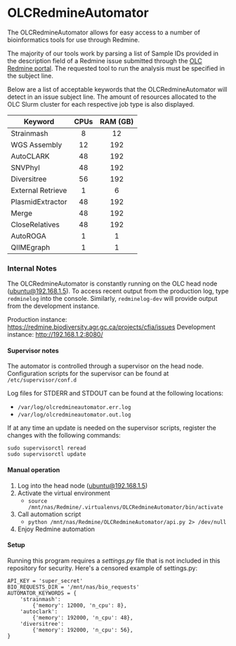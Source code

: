 # OLCRedmineAutomator

The OLCRedmineAutomator allows for easy access to a number of
bioinformatics tools for use through Redmine.

The majority of our tools work by parsing a list of Sample IDs provided
in the description field of a Redmine issue submitted through the
[OLC Redmine portal](http://redmine.biodiversity.agr.gc.ca/projects/cfia/).
The requested tool to run the analysis must be specified in the subject line.

Below are a list of acceptable keywords that the OLCRedmineAutomator
will detect in an issue subject line. The amount of resources allocated
to the OLC Slurm cluster for each respective job type is also displayed.

| Keyword          | CPUs |  RAM (GB)|
| ---------------  |:----:|:--------:|
| Strainmash       | 8    |  12      |
| WGS Assembly     | 12   |  192     |
| AutoCLARK        | 48   |  192     |
| SNVPhyl          | 48   |  192     |
| Diversitree      | 56   |  192     |
| External Retrieve| 1    |  6       |
| PlasmidExtractor | 48   |  192     |
| Merge            | 48   |  192     |
| CloseRelatives   | 48   |  192     |
| AutoROGA         | 1    |  1       |
| QIIMEgraph       | 1    |  1       |


### Internal Notes
The OLCRedmineAutomator is constantly running on the OLC head node (ubuntu@192.168.1.5).
To access recent output from the production log, type `redminelog` into the console.
Similarly, `redminelog-dev` will provide output from the development instance.

Production instance: https://redmine.biodiversity.agr.gc.ca/projects/cfia/issues
Development instance: http://192.168.1.2:8080/

#### Supervisor notes
The automator is controlled through a supervisor on the head node.
Configuration scripts for the supervisor can be found at `/etc/supervisor/conf.d`

Log files for STDERR and STDOUT can be found at the following locations:
- `/var/log/olcredmineautomator.err.log`
- `/var/log/olcredmineautomator.out.log`

If at any time an update is needed on the supervisor scripts,
register the changes with the following commands:
```
sudo supervisorctl reread
sudo supervisorctl update
```

#### Manual operation
1. Log into the head node (ubuntu@192.168.1.5)
2. Activate the virtual environment
    - ```source /mnt/nas/Redmine/.virtualenvs/OLCRedmineAutomator/bin/activate```
3. Call automation script
    - ```python /mnt/nas/Redmine/OLCRedmineAutomator/api.py 2> /dev/null```
4. Enjoy Redmine automation


#### Setup
Running this program requires a *settings.py* file that is not included in
this repository for security. Here's a censored example of settings.py:

```
API_KEY = 'super_secret'
BIO_REQUESTS_DIR = '/mnt/nas/bio_requests'
AUTOMATOR_KEYWORDS = {
    'strainmash':
        {'memory': 12000, 'n_cpu': 8},
    'autoclark':
        {'memory': 192000, 'n_cpu': 48},
    'diversitree':
        {'memory': 192000, 'n_cpu': 56},
}
```
